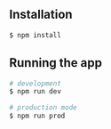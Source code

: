 
## Installation

```bash
$ npm install
```

## Running the app

```bash
# development
$ npm run dev

# production mode
$ npm run prod



